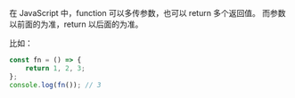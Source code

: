 在 JavaScript 中，function 可以多传参数，也可以 return 多个返回值。
而参数以前面的为准，return 以后面的为准。

比如：

```js
const fn = () => {
    return 1, 2, 3;
};
console.log(fn()); // 3
```
